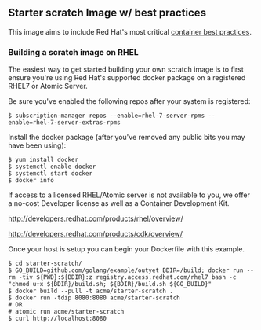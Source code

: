 ## Starter scratch Image w/ best practices 
This image aims to include Red Hat's most critical [container best practices](http://docs.projectatomic.io/container-best-practices/).

### Building a scratch image on RHEL
The easiest way to get started building your own scratch image is to first ensure you're using Red Hat's supported docker package on a registered RHEL7 or Atomic Server.

Be sure you've enabled the following repos after your system is registered:
```shell
$ subscription-manager repos --enable=rhel-7-server-rpms --enable=rhel-7-server-extras-rpms
```
Install the docker package (after you've removed any public bits you may have been using):
```shell
$ yum install docker
$ systemctl enable docker
$ systemctl start docker
$ docker info
```
If access to a licensed RHEL/Atomic server is not available to you, we offer a no-cost Developer license as well as a Container Development Kit.

http://developers.redhat.com/products/rhel/overview/  

http://developers.redhat.com/products/cdk/overview/

Once your host is setup you can begin your Dockerfile with this example.
```shell
$ cd starter-scratch/
$ GO_BUILD=github.com/golang/example/outyet BDIR=/build; docker run --rm -tiv ${PWD}:${BDIR}:z registry.access.redhat.com/rhel7 bash -c "chmod u+x ${BDIR}/build.sh; ${BDIR}/build.sh ${GO_BUILD}"
$ docker build --pull -t acme/starter-scratch .
$ docker run -tdip 8080:8080 acme/starter-scratch
# OR
# atomic run acme/starter-scratch
$ curl http://localhost:8080
```
